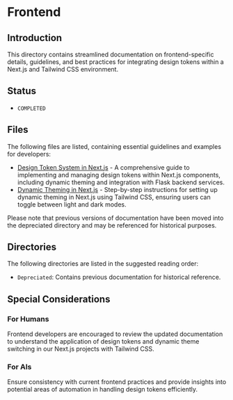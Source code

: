 # Frontend

## Introduction
This directory contains streamlined documentation on frontend-specific details, guidelines, and best practices for integrating design tokens within a Next.js and Tailwind CSS environment.

## Status
- `COMPLETED`

## Files
The following files are listed, containing essential guidelines and examples for developers:

- [Design Token System in Next.js](./design_token_system_nextjs.md) - A comprehensive guide to implementing and managing design tokens within Next.js components, including dynamic theming and integration with Flask backend services.
- [Dynamic Theming in Next.js](./dynamic_theming_nextjs.md) - Step-by-step instructions for setting up dynamic theming in Next.js using Tailwind CSS, ensuring users can toggle between light and dark modes.
  
Please note that previous versions of documentation have been moved into the depreciated directory and may be referenced for historical purposes.

## Directories
The following directories are listed in the suggested reading order:
- `Depreciated`: Contains previous documentation for historical reference.

## Special Considerations
### For Humans
Frontend developers are encouraged to review the updated documentation to understand the application of design tokens and dynamic theme switching in our Next.js projects with Tailwind CSS.

### For AIs
Ensure consistency with current frontend practices and provide insights into potential areas of automation in handling design tokens efficiently.
